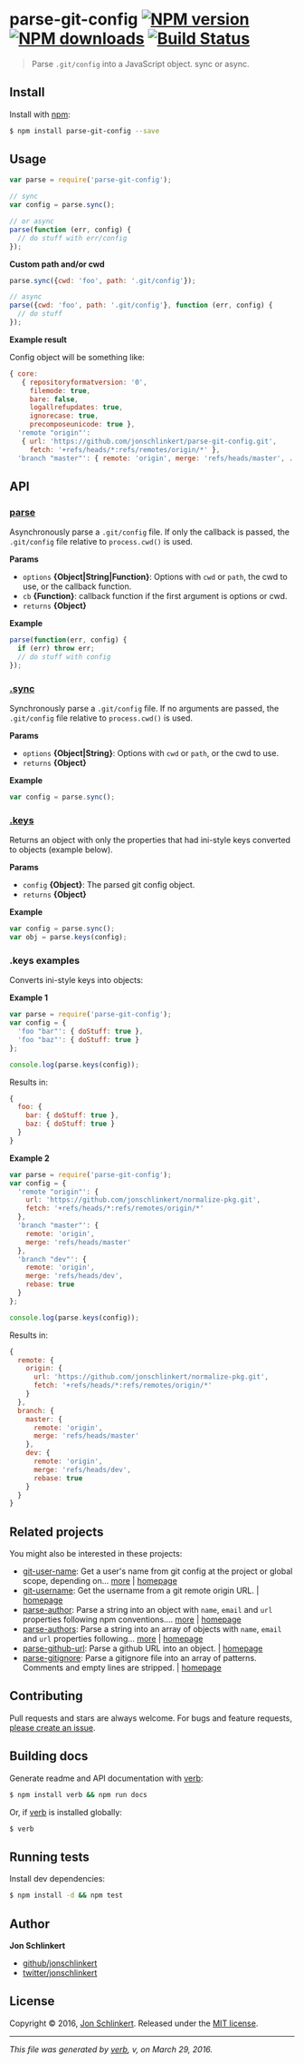 # parse-git-config [![NPM version](https://img.shields.io/npm/v/parse-git-config.svg?style=flat)](https://www.npmjs.com/package/parse-git-config) [![NPM downloads](https://img.shields.io/npm/dm/parse-git-config.svg?style=flat)](https://npmjs.org/package/parse-git-config) [![Build Status](https://img.shields.io/travis/jonschlinkert/parse-git-config.svg?style=flat)](https://travis-ci.org/jonschlinkert/parse-git-config)

> Parse `.git/config` into a JavaScript object. sync or async.

## Install

Install with [npm](https://www.npmjs.com/):

```sh
$ npm install parse-git-config --save
```

## Usage

```js
var parse = require('parse-git-config');

// sync
var config = parse.sync();

// or async
parse(function (err, config) {
  // do stuff with err/config
});
```

**Custom path and/or cwd**

```js
parse.sync({cwd: 'foo', path: '.git/config'});

// async
parse({cwd: 'foo', path: '.git/config'}, function (err, config) {
  // do stuff 
});
```

**Example result**

Config object will be something like:

```js
{ core:
   { repositoryformatversion: '0',
     filemode: true,
     bare: false,
     logallrefupdates: true,
     ignorecase: true,
     precomposeunicode: true },
  'remote "origin"':
   { url: 'https://github.com/jonschlinkert/parse-git-config.git',
     fetch: '+refs/heads/*:refs/remotes/origin/*' },
  'branch "master"': { remote: 'origin', merge: 'refs/heads/master', ... } }
```

## API

### [parse](index.js#L33)

Asynchronously parse a `.git/config` file. If only the callback is passed, the `.git/config` file relative to `process.cwd()` is used.

**Params**

* `options` **{Object|String|Function}**: Options with `cwd` or `path`, the cwd to use, or the callback function.
* `cb` **{Function}**: callback function if the first argument is options or cwd.
* `returns` **{Object}**

**Example**

```js
parse(function(err, config) {
  if (err) throw err;
  // do stuff with config
});
```

### [.sync](index.js#L76)

Synchronously parse a `.git/config` file. If no arguments are passed, the `.git/config` file relative to `process.cwd()` is used.

**Params**

* `options` **{Object|String}**: Options with `cwd` or `path`, or the cwd to use.
* `returns` **{Object}**

**Example**

```js
var config = parse.sync();
```

### [.keys](index.js#L124)

Returns an object with only the properties that had ini-style keys converted to objects (example below).

**Params**

* `config` **{Object}**: The parsed git config object.
* `returns` **{Object}**

**Example**

```js
var config = parse.sync();
var obj = parse.keys(config);
```

### .keys examples

Converts ini-style keys into objects:

**Example 1**

```js
var parse = require('parse-git-config');
var config = { 
  'foo "bar"': { doStuff: true },
  'foo "baz"': { doStuff: true } 
};

console.log(parse.keys(config));
```

Results in:

```js
{ 
  foo: { 
    bar: { doStuff: true }, 
    baz: { doStuff: true } 
  } 
}
```

**Example 2**

```js
var parse = require('parse-git-config');
var config = {
  'remote "origin"': { 
    url: 'https://github.com/jonschlinkert/normalize-pkg.git',
    fetch: '+refs/heads/*:refs/remotes/origin/*' 
  },
  'branch "master"': { 
    remote: 'origin', 
    merge: 'refs/heads/master' 
  },
  'branch "dev"': { 
    remote: 'origin', 
    merge: 'refs/heads/dev', 
    rebase: true 
  }
};

console.log(parse.keys(config));
```

Results in:

```js
{
  remote: {
    origin: {
      url: 'https://github.com/jonschlinkert/normalize-pkg.git',
      fetch: '+refs/heads/*:refs/remotes/origin/*'
    }
  },
  branch: {
    master: {
      remote: 'origin',
      merge: 'refs/heads/master'
    },
    dev: {
      remote: 'origin',
      merge: 'refs/heads/dev',
      rebase: true
    }
  }
}
```

## Related projects

You might also be interested in these projects:

* [git-user-name](https://www.npmjs.com/package/git-user-name): Get a user's name from git config at the project or global scope, depending on… [more](https://www.npmjs.com/package/git-user-name) | [homepage](https://github.com/jonschlinkert/git-user-name)
* [git-username](https://www.npmjs.com/package/git-username): Get the username from a git remote origin URL. | [homepage](https://github.com/jonschlinkert/git-username)
* [parse-author](https://www.npmjs.com/package/parse-author): Parse a string into an object with `name`, `email` and `url` properties following npm conventions.… [more](https://www.npmjs.com/package/parse-author) | [homepage](https://github.com/jonschlinkert/parse-author)
* [parse-authors](https://www.npmjs.com/package/parse-authors): Parse a string into an array of objects with `name`, `email` and `url` properties following… [more](https://www.npmjs.com/package/parse-authors) | [homepage](https://github.com/jonschlinkert/parse-authors)
* [parse-github-url](https://www.npmjs.com/package/parse-github-url): Parse a github URL into an object. | [homepage](https://github.com/jonschlinkert/parse-github-url)
* [parse-gitignore](https://www.npmjs.com/package/parse-gitignore): Parse a gitignore file into an array of patterns. Comments and empty lines are stripped. | [homepage](https://github.com/jonschlinkert/parse-gitignore)

## Contributing

Pull requests and stars are always welcome. For bugs and feature requests, [please create an issue](https://github.com/jonschlinkert/parse-git-config/issues/new).

## Building docs

Generate readme and API documentation with [verb](https://github.com/verbose/verb):

```sh
$ npm install verb && npm run docs
```

Or, if [verb](https://github.com/verbose/verb) is installed globally:

```sh
$ verb
```

## Running tests

Install dev dependencies:

```sh
$ npm install -d && npm test
```

## Author

**Jon Schlinkert**

* [github/jonschlinkert](https://github.com/jonschlinkert)
* [twitter/jonschlinkert](http://twitter.com/jonschlinkert)

## License

Copyright © 2016, [Jon Schlinkert](https://github.com/jonschlinkert).
Released under the [MIT license](https://github.com/jonschlinkert/parse-git-config/blob/master/LICENSE).

***

_This file was generated by [verb](https://github.com/verbose/verb), v, on March 29, 2016._